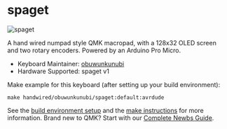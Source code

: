 # spaget

![spaget](https://imgur.com/a/pkr8Phk)

A hand wired numpad style QMK macropad, with a 128x32 OLED screen and two rotary encoders. Powered by an Arduino Pro Micro.

* Keyboard Maintainer: [obuwunkunubi](https://github.com/obuwunkunubi)
* Hardware Supported: spaget v1

Make example for this keyboard (after setting up your build environment):

    make handwired/obuwunkunubi/spaget:default:avrdude

See the [build environment setup](https://docs.qmk.fm/#/getting_started_build_tools) and the [make instructions](https://docs.qmk.fm/#/getting_started_make_guide) for more information. Brand new to QMK? Start with our [Complete Newbs Guide](https://docs.qmk.fm/#/newbs).
